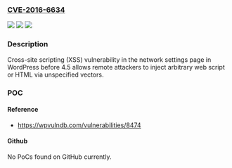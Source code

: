 ### [CVE-2016-6634](https://cve.mitre.org/cgi-bin/cvename.cgi?name=CVE-2016-6634)
![](https://img.shields.io/static/v1?label=Product&message=n%2Fa&color=blue)
![](https://img.shields.io/static/v1?label=Version&message=n%2Fa&color=blue)
![](https://img.shields.io/static/v1?label=Vulnerability&message=n%2Fa&color=brighgreen)

### Description

Cross-site scripting (XSS) vulnerability in the network settings page in WordPress before 4.5 allows remote attackers to inject arbitrary web script or HTML via unspecified vectors.

### POC

#### Reference
- https://wpvulndb.com/vulnerabilities/8474

#### Github
No PoCs found on GitHub currently.

